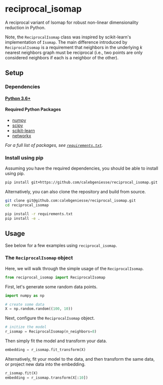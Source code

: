 # reciprocal_isomap
A reciprocal variant of Isomap for robust non-linear dimensionality reduction in Python. 

Note, the `ReciprocalIsomap` class was inspired by scikit-learn's implementation of `Isomap`. The main difference introduced by `ReciprocalIsomap` is a requirement that neighbors in the underlying *k* nearest neighbors graph must be reciprocal (i.e., two points are only considered neighbors if each is a neighbor of the other).





## Setup

### Dependencies

#### [Python 3.6+](https://www.python.org/)

#### Required Python Packages
* [numpy](https://www.numpy.org)
* [scipy](https://www.scipy.org/)
* [scikit-learn](https://scikit-learn.org)
* [networkx](https://networkx.github.io)


_For a full list of packages, see [`requirements.txt`](https://github.com/calebgeniesse/reciprocal_isomap/blob/master/requirements.txt)._


### Install using pip

Assuming you have the required dependencies, you should be able to install using pip.
```bash
pip install git+https://github.com/calebgeniesse/reciprocal_isomap.git
```

Alternatively, you can also clone the repository and build from source. 
```bash
git clone git@github.com:calebgeniesse/reciprocal_isomap.git
cd reciprocal_isomap

pip install -r requirements.txt
pip install -e .
```






## Usage

See below for a few examples using `reciprocal_isomap`. 


### The `ReciprocalIsomap` object


Here, we will walk through the simple usage of the `ReciprocalIsomap`.

```python
from reciprocal_isomap import ReciprocalIsomap
```

First, let's generate some random data points.
```python
import numpy as np 

# create some data
X = np.random.random((100, 10))
```

Next, configure the `ReciprocalIsomap` object.
```python
# initize the model
r_isomap = ReciprocalIsomap(n_neighbors=8)
```

Then simply fit the model and transform your data.
```python
embedding = r_isomap.fit_transform(X)
```

Alternatively, fit your model to the data, and then transform the same data, or project new data into the embedding. 

```python
r_isomap.fit(X)
embedding = r_isomap.transform(X[:10])
```
